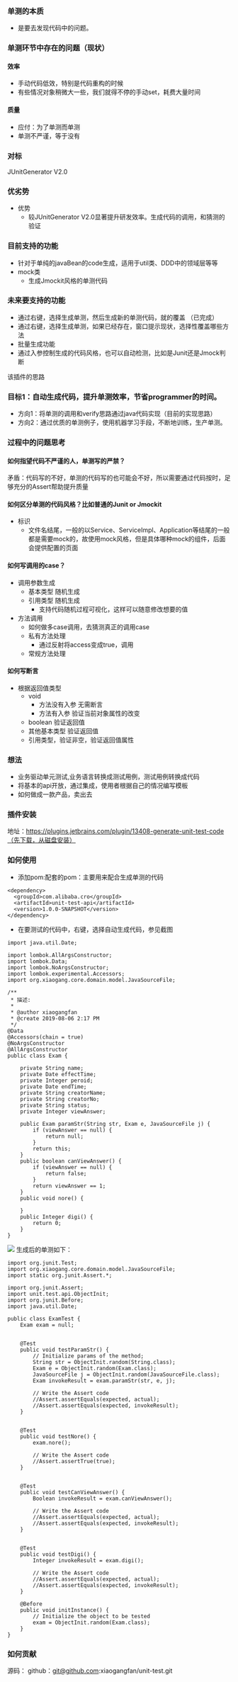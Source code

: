### 单测的本质
- 是要去发现代码中的问题。

### 单测环节中存在的问题（现状）
#### 效率
- 手动代码低效，特别是代码重构的时候
- 有些情况对象稍微大一些，我们就得不停的手动set，耗费大量时间
#### 质量
- 应付：为了单测而单测
- 单测不严谨，等于没有

### 对标
JUnitGenerator V2.0
### 优劣势
- 优势
    - 较JUnitGenerator V2.0显著提升研发效率。生成代码的调用，和猜测的验证

### 目前支持的功能
- 针对于单纯的javaBean的code生成，适用于util类、DDD中的领域层等等
- mock类
    - 生成Jmockit风格的单测代码

### 未来要支持的功能
- 通过右键，选择生成单测，然后生成新的单测代码，就的覆盖 （已完成）
- 通过右键，选择生成单测，如果已经存在，窗口提示现状，选择性覆盖哪些方法
- 批量生成功能
- 通过入参控制生成的代码风格，也可以自动检测，比如是Junit还是Jmock判断


该插件的思路
### 目标1：自动生成代码，提升单测效率，节省programmer的时间。
- 方向1：将单测的调用和verify思路通过java代码实现（目前的实现思路）
- 方向2：通过优质的单测例子，使用机器学习手段，不断地训练，生产单测。
        
### 过程中的问题思考
#### 如何指望代码不严谨的人，单测写的严禁？
矛盾：代码写的不好，单测的代码写的也可能会不好，所以需要通过代码按时，足够充分的Assert帮助提升质量
#### 如何区分单测的代码风格？比如普通的Junit or Jmockit
- 标识
    - 文件名结尾，一般的以Service、ServiceImpl、Application等结尾的一般都是需要mock的，故使用mock风格，但是具体哪种mock的组件，后面会提供配置的页面
#### 如何写调用的case？
- 调用参数生成
    - 基本类型 随机生成
    - 引用类型 随机生成
        - 支持代码随机过程可视化，这样可以随意修改想要的值
- 方法调用
    - 如何做多case调用，去猜测真正的调用case
    - 私有方法处理
        - 通过反射将access变成true，调用
    - 常规方法处理
#### 如何写断言
- 根据返回值类型
    - void 
        - 方法没有入参 无需断言
        - 方法有入参 验证当前对象属性的改变
    - boolean 验证返回值 
    - 其他基本类型 验证返回值 
    - 引用类型，验证非空，验证返回值属性

### 想法
- 业务驱动单元测试,业务语言转换成测试用例，测试用例转换成代码
- 将基本的api开放，通过集成，使用者根据自己的情况编写模板
- 如何做成一款产品，卖出去

### 插件安装
地址：https://plugins.jetbrains.com/plugin/13408-generate-unit-test-code（先下载，从磁盘安装）

### 如何使用
- 添加pom:配套的pom：主要用来配合生成单测的代码
```
<dependency>
  <groupId>com.alibaba.cro</groupId>
  <artifactId>unit-test-api</artifactId>
  <version>1.0.0-SNAPSHOT</version>
</dependency> 
```
- 在要测试的代码中，右键，选择自动生成代码，参见截图
```
import java.util.Date;

import lombok.AllArgsConstructor;
import lombok.Data;
import lombok.NoArgsConstructor;
import lombok.experimental.Accessors;
import org.xiaogang.core.domain.model.JavaSourceFile;

/**
 * 描述:
 *
 * @author xiaogangfan
 * @create 2019-08-06 2:17 PM
 */
@Data
@Accessors(chain = true)
@NoArgsConstructor
@AllArgsConstructor
public class Exam {

    private String name;
    private Date effectTime;
    private Integer peroid;
    private Date endTime;
    private String creatorName;
    private String creatorNo;
    private String status;
    private Integer viewAnswer;

    public Exam paramStr(String str, Exam e, JavaSourceFile j) {
        if (viewAnswer == null) {
            return null;
        }
        return this;
    }
    public boolean canViewAnswer() {
        if (viewAnswer == null) {
            return false;
        }
        return viewAnswer == 1;
    }
    public void nore() {

    }
    public Integer digi() {
        return 0;
    }
}
```
![](https://img2018.cnblogs.com/blog/827161/202001/827161-20200106150347575-1292812196.png)
生成后的单测如下：
```
import org.junit.Test;
import org.xiaogang.core.domain.model.JavaSourceFile;
import static org.junit.Assert.*;

import org.junit.Assert;
import unit.test.api.ObjectInit;
import org.junit.Before;
import java.util.Date;
 
public class ExamTest {
    Exam exam = null;

 
    @Test
    public void testParamStr() { 
        // Initialize params of the method;
        String str = ObjectInit.random(String.class);
        Exam e = ObjectInit.random(Exam.class);
        JavaSourceFile j = ObjectInit.random(JavaSourceFile.class);
        Exam invokeResult = exam.paramStr(str, e, j);

        // Write the Assert code
        //Assert.assertEquals(expected, actual);
        //Assert.assertEquals(expected, invokeResult);
    }

 
    @Test
    public void testNore() { 
        exam.nore();

        // Write the Assert code
        //Assert.assertTrue(true);
    }

 
    @Test
    public void testCanViewAnswer() { 
        Boolean invokeResult = exam.canViewAnswer();

        // Write the Assert code
        //Assert.assertEquals(expected, actual);
        //Assert.assertEquals(expected, invokeResult);
    }

 
    @Test
    public void testDigi() { 
        Integer invokeResult = exam.digi();

        // Write the Assert code
        //Assert.assertEquals(expected, actual);
        //Assert.assertEquals(expected, invokeResult);
    }

    @Before
    public void initInstance() {
        // Initialize the object to be tested
        exam = ObjectInit.random(Exam.class);
    }
}
```





### 如何贡献
源码： github：git@github.com:xiaogangfan/unit-test.git
